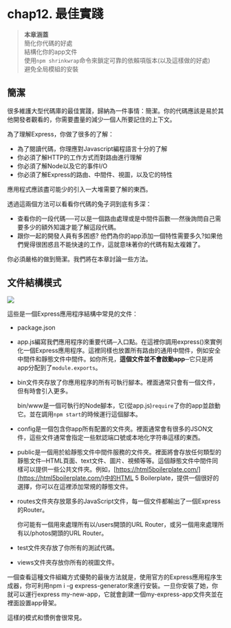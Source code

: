 # chap12. 最佳實踐

>**本章涵蓋**  
>簡化你代碼的好處  
>結構化你的app文件  
>使用`npm shrinkwrap`命令來鎖定可靠的依賴項版本(以及這樣做的好處)  
>避免全局模組的安裝

## 簡潔

很多維護大型代碼庫的最佳實踐，歸納為一件事情：簡潔。你的代碼應該是易於其他開發者觀看的，你需要盡量的減少一個人所要記住的上下文。

為了理解Express，你做了很多的了解：

- 為了閱讀代碼，你理應對Javascript編程語言十分的了解
- 你必須了解HTTP的工作方式而對路由進行理解
- 你必須了解Node以及它的事件I/O
- 你必須了解Express的路由、中間件、視圖，以及它的特性

應用程式應該盡可能少的引入一大堆需要了解的東西。

透過這兩個方法可以看看你代碼的兔子洞到底有多深：

- 查看你的一段代碼──可以是一個路由處理或是中間件函數──然後詢問自己需要多少的額外知識才能了解這段代碼。
- 跟你一起的開發人員有多困惑? 他們為你的app添加一個特性需要多久?如果他們覺得很困惑且不能快速的工作，這就意味著你的代碼有點太複雜了。

你必須嚴格的做到簡潔。我們將在本章討論一些方法。

## 文件結構模式

![](http://i.imgur.com/MlOChi8.png)

這些是一個Express應用程序結構中常見的文件：

- package.json
- app.js編寫我們應用程序的重要代碼─入口點。在這裡你調用express()來實例化一個Express應用程序。這裡同樣也放置所有路由的通用中間件，例如安全中間件和靜態文件中間件。如你所見，**這個文件並不會啟動app**─它只是將app分配到了`module.exports`。
- bin文件夾存放了你應用程序的所有可執行腳本。裡面通常只會有一個文件，但有時會引入更多。

    bin/www是一個可執行的Node腳本，它(從app.js)`require`了你的app並啟動它。並在調用`npm start`的時候運行這個腳本。

- config是一個包含你app所有配置的文件夾。裡面通常會有很多的JSON文件，這些文件通常會指定一些默認端口號或本地化字符串這樣的東西。
- public是一個用於給靜態文件中間件服務的文件夾。裡面將會存放任何類型的靜態文件─HTML頁面、text文件、圖片、視頻等等。這個靜態文件中間件同樣可以提供一些公共文件夾。例如，[https://html5boilerplate.com/](https://html5boilerplate.com/)中的HTML 5 Boilerplate，提供一個很好的選擇，你可以在這裡添加常規的靜態文件。
- routes文件夾存放眾多的JavaScript文件，每一個文件都輸出了一個Express的Router。

    你可能有一個用來處理所有以/users開頭的URL Router，或另一個用來處理所有以/photos開頭的URL Router。

- test文件夾存放了你所有的測試代碼。
- views文件夾存放你所有的視圖文件。

一個查看這種文件組織方式優勢的最後方法就是，使用官方的Express應用程序生成器，你可利用npm i -g express-generator來進行安裝。一旦你安裝了她，你就可以運行express my-new-app，它就會創建一個my-express-app文件夾並在裡面設置app骨架。

這樣的模式和慣例會很常見。